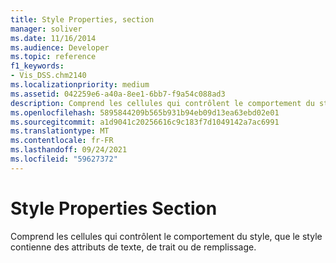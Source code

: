 ```yaml
---
title: Style Properties, section
manager: soliver
ms.date: 11/16/2014
ms.audience: Developer
ms.topic: reference
f1_keywords:
- Vis_DSS.chm2140
ms.localizationpriority: medium
ms.assetid: 042259e6-a40a-8ee1-6bb7-f9a54c088ad3
description: Comprend les cellules qui contrôlent le comportement du style, que le style contienne des attributs de texte, de trait ou de remplissage.
ms.openlocfilehash: 5895844209b565b931b94eb09d13ea63ebd02e01
ms.sourcegitcommit: a1d9041c20256616c9c183f7d1049142a7ac6991
ms.translationtype: MT
ms.contentlocale: fr-FR
ms.lasthandoff: 09/24/2021
ms.locfileid: "59627372"
---
```

# <a name="style-properties-section"></a>Style Properties Section

Comprend les cellules qui contrôlent le comportement du style, que le style contienne des attributs de texte, de trait ou de remplissage.
  

